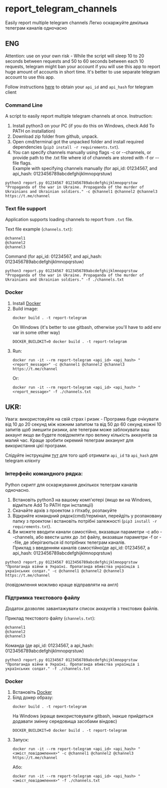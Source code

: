 # report_telegram_channels
Easily report multiple telegram channels
Легко оскаржуйте декілька телеграм каналів одночасно

## ENG
Attention: use on your own risk - While the script will sleep 10 to 20 seconds between requests and 50 to 60 seconds between each 10 requests, telegram might ban your account if you will use this app to report huge amount of accounts in short time.
It's better to use separate telegram account to use this app.

Follow instructions [here](https://core.telegram.org/api/obtaining_api_id) 
to obtain your `api_id` and `api_hash` for telegram client

### Command Line
A script to easily report multiple telegram channels at once. Instruction:

1. Install python3 on your PC (if you do this on Windows, check Add To PATH on installation)
2. Download zip folder from github, unpack.
3. Open cmd/terminal got the unpacked folder and install required dependencies (`pip3 install -r requirements.txt`).
4. You can specify channels manually using flags -c or --channels, or provide path to the .txt file where id of channels are stored with -f or --file flags.<br />Example with specifying channels manually (for api_id: 01234567, and api_hash: 0123456789abcdefghijklmnopqrstuw)
```shell
python3 report.py 01234567 0123456789abcdefghijklmnopqrstuw "Propaganda of the war in Ukraine. Propaganda of the murder of Ukrainians and Ukrainian soldiers." -c @channel1 @channel2 @channel3 https://t.me/channel
```

### Text file support
Application supports loading channels to report from `.txt` file.

Text file example (`channels.txt`):
```text
@channel1
@channel2
@channel3
```
Command (for api_id: 01234567, and api_hash: 0123456789abcdefghijklmnopqrstuw)
```shell
python3 report.py 01234567 0123456789abcdefghijklmnopqrstuw "Propaganda of the war in Ukraine. Propaganda of the murder of Ukrainians and Ukrainian soldiers." -f ./channels.txt
```
### Docker

1. Install [Docker](https://www.docker.com/)
2. Build image: 
    ```shell
    docker build . -t report-telegram
    ```
    On Windows (it's better to use gitbash, otherwise you'll have to add env var in some other way)
    ```shell
    DOCKER_BUILDKIT=0 docker build . -t report-telegram
    ```
3. Run:
    ```shell
    docker run -it --rm report-telegram <api_id> <api_hash> "<report_message>" -c @channel1 @channel2 @channel3 https://t.me/channel
    ```
    Or:
    ```shell
    docker run -it --rm report-telegram <api_id> <api_hash> "<report_message>" -f ./channels.txt
    ```
## UKR:

Увага: використовуйте на свій страх і ризик - Програма буде очікувати від 10 до 20 секунд між кожним запитом та від 50 до 60 секунд кожні 10 запитів щоб змешити ризики, але телеграм може заблокувати ваш аккаунт якщо ви будете повідомляти про велику кількість аккаунтів за малий час.
Краще зробити окремий телеграм акканунт для використання цієї програми.

Слідуйте інструкціям [тут](https://core.telegram.org/api/obtaining_api_id)
для того щоб отримати `api_id` та `api_hash` для telegram клієнту

### Інтерфейс командного рядка:
Python скрипт для оскаржування декількох телеграм каналів одночасно.

1. Встановіть python3 на вашому комп'ютері (якщо ви на Windows, відмітьте Add To PATH при інсталяції)
2. Скачайте архів з проектом з гітхабу, розпакуйте
3. Відкрийте командний рядок(cmd)/термінал, перейдіть у розпаковану папку з проектом і встановіть потрібні залежності (`pip3 install -r requirements.txt`).
4. Ви можете вводити канали самостійно, вказавши параметри -c або --channels, або ввести шлях до .txt файлу, вказавши параметри -f or --file, де зберігаються id потрібних телеграм каналів.
<br />Приклад з введенням каналів самостійно(де api_id: 01234567, а api_hash: 0123456789abcdefghijklmnopqrstuw)
```shell
python3 report.py 01234567 0123456789abcdefghijklmnopqrstuw "Пропаганда війни в Україні. Пропаганда вбивства українців і українських солдат." -с @channel1 @channel2 @channel3 https://t.me/channel
```
(повідомлення можливо краще відправляти на англ)

### Підтримка текстового файлу
Додаток дозволяє завантажувати список аккаунтів з текстових файлів.

Приклад текстового файлу (`channels.txt`):
```text
@channel1
@channel2
@channel3
```

Команда (де api_id: 01234567, а api_hash: 0123456789abcdefghijklmnopqrstuw)
```shell
python3 report.py 01234567 0123456789abcdefghijklmnopqrstuw "Пропаганда війни в Україні. Пропаганда вбивства українців і українських солдат." -f ./channels.txt
```

### Docker

1. Встановіть [Docker](https://www.docker.com/)
2. Білд докер образу:
    ```shell
    docker build . -t report-telegram
    ```
    На Windows (краще використовувати gitbash, інакше прийдеться додавати змінну середовища засобами віндовс)
    ```shell
    DOCKER_BUILDKIT=0 docker build . -t report-telegram
    ```
3. Запуск:
    ```shell
    docker run -it --rm report-telegram <api_id> <api_hash> "<зміст_повідомлення>" -c @channel1 @channel2 @channel3 https://t.me/channel
    ```
    Або:
    ```shell
    docker run -it --rm report-telegram <api_id> <api_hash> "<зміст_повідомлення>" -f ./channels.txt
    ```
